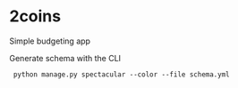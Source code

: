 # 2coins
Simple budgeting app

Generate schema with the CLI
```shell
 python manage.py spectacular --color --file schema.yml
```